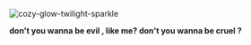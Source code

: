 
![cozy-glow-twilight-sparkle](https://github.com/dollitics/dollitics/assets/127799816/ea837afc-0085-4aea-bd27-ef21b30d7a19)


**__don't you wanna be evil , like me? don't you wanna be cruel ?__**

